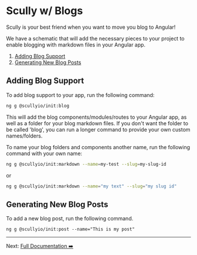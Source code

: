 # Scully w/ Blogs

Scully is your best friend when you want to move you blog to Angular!

We have a schematic that will add the necessary pieces to your project to enable blogging with markdown files in your
Angular app.

1. [Adding Blog Support](#adding-blog-support)
2. [Generating New Blog Posts](#generating-new-blog-posts) 

## Adding Blog Support

To add blog support to your app, run the following command:

```bash
ng g @scullyio/init:blog
```

This will add the blog components/modules/routes to your Angular app, as well as a folder for your blog markdown files. 
If you don't want the folder to be called 'blog', you can run a longer command to provide your own custom names/folders. 

To name your blog folders and components another name, run the following command with your own name:

```bash
ng g @scullyio/init:markdown --name=my-test --slug=my-slug-id
```

or 

```bash
ng g @scullyio/init:markdown --name="my text" --slug="my slug id"
```


## Generating New Blog Posts

To add a new blog post, run the following command. 

```
ng g @scullyio/init:post --name="This is my post"
```

---
Next: [Full Documentation ➡️](scully.md)
